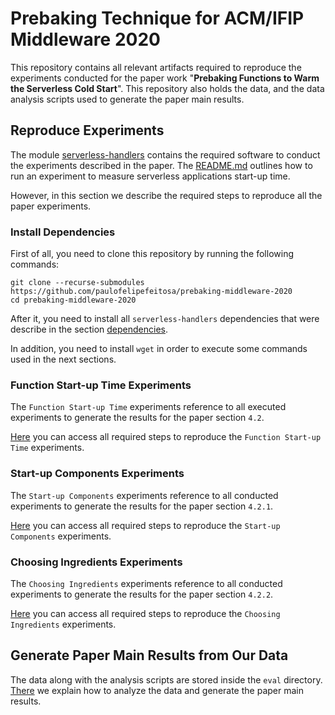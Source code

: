 # Prebaking Technique for ACM/IFIP Middleware 2020

This repository contains all relevant artifacts required to reproduce the experiments
conducted for the paper work "**Prebaking Functions to Warm the Serverless Cold Start**".
This repository also holds the data, and the data analysis scripts used to generate the 
paper main results.

## Reproduce Experiments

The module [serverless-handlers](https://github.com/paulofelipefeitosa/serverless-handlers) contains the required 
software to conduct the experiments described in the paper. The 
[README.md](https://github.com/paulofelipefeitosa/serverless-handlers/blob/master/README.md) 
outlines how to run an experiment to measure serverless applications start-up time.

However, in this section we describe the required steps to reproduce all the paper 
experiments.

### Install Dependencies

First of all, you need to clone this repository by running the following commands:
``` shell script
git clone --recurse-submodules https://github.com/paulofelipefeitosa/prebaking-middleware-2020
cd prebaking-middleware-2020
```

After it, you need to install all `serverless-handlers` dependencies that 
were describe in the section 
[dependencies](https://github.com/paulofelipefeitosa/serverless-handlers/blob/master/README.md#dependencies).

In addition, you need to install `wget` in order to execute some commands 
used in the next sections. 

### Function Start-up Time Experiments

The `Function Start-up Time` experiments reference to all executed experiments to generate
the results for the paper section `4.2`.

[Here](function-startup/README.md) you can access all required steps to reproduce 
the `Function Start-up Time` experiments.

### Start-up Components Experiments

The `Start-up Components` experiments reference to all conducted experiments to 
generate the results for the paper section `4.2.1`.

[Here](startup-components/README.md) you can access all required steps to reproduce 
the `Start-up Components` experiments.

### Choosing Ingredients Experiments

The `Choosing Ingredients` experiments reference to all conducted experiments to 
generate the results for the paper section `4.2.2`.

[Here](choosing-ingredients/README.md) you can access all required steps to reproduce 
the `Choosing Ingredients` experiments.

## Generate Paper Main Results from Our Data

The data along with the analysis scripts are stored inside the `eval` 
directory. [There](eval/README.md) we explain how to analyze the data 
and generate the paper main results.